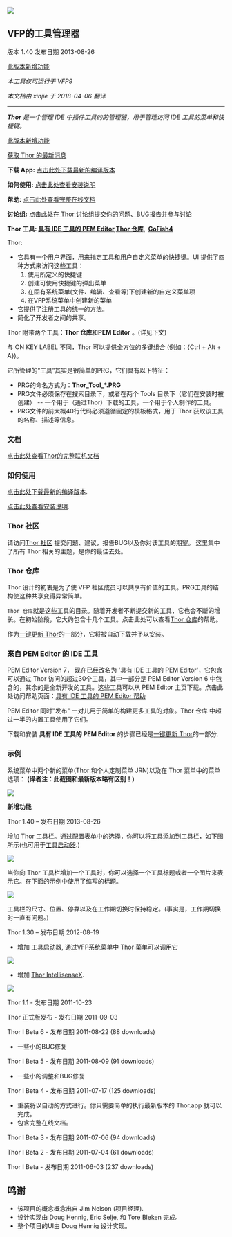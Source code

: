 ![](Docs/Images/Thor.png)  
## VFP的工具管理器

版本 1.40 发布日期 2013-08-26

[此版本新增功能](#WhatsNew)

_本工具仅可运行于 VFP9_

_本文档由 xinjie 于 2018-04-06 翻译_

***

_**Thor** 是一个管理 IDE 中插件工具的的管理器，用于管理访问 IDE 工具的菜单和快捷键。_

[此版本新增功能](#WhatsNew)

[获取 Thor 的最新消息](Docs/Thor_news.md)

**下载 App:** [点击此处下载最新的编译版本](http://vfpxrepository.com/dl/thorupdate/thor/Thor.zip)

**如何使用:** [点击此处查看安装说明](Docs/Thor_install.md)

**帮助:** [点击此处查看完整在线文档](Docs/Thor_help.md)

**讨论组:** [点击此处在 Thor 讨论组提交你的问题、BUG报告并参与讨论](http://groups.google.com/group/FoxProThor)

**Thor 工具: [具有 IDE 工具的 PEM Editor](https://github.com/VFPX/PEMEditor),[Thor 仓库](Docs/Thor_repository.md),  [GoFish4](https://github.com/mattslay/GoFish)**

Thor:

*   它具有一个用户界面，用来指定工具和用户自定义菜单的快捷键。UI 提供了四种方式来访问这些工具：
    1.  使用所定义的快捷键
    2.  创建可使用快捷键的弹出菜单
    3.  在固有系统菜单(文件、编辑、查看等)下创建新的自定义菜单项
    4.  在VFP系统菜单中创建新的菜单
*   它提供了注册工具的统一的方法。
*   简化了开发者之间的共享。

Thor 附带两个工具：**Thor 仓库**和**PEM Editor** 。(详见下文)

与 ON KEY LABEL 不同，Thor 可以提供全方位的多键组合 (例如：{Ctrl + Alt + A})。

它所管理的“工具”其实是很简单的PRG，它们具有以下特征：

*   PRG的命名方式为：**Thor_Tool_*.PRG**
*   PRG文件必须保存在搜索目录下，或者在两个 Tools 目录下（它们在安装时被创建） -- 一个用于（通过Thor）下载的工具，一个用于个人制作的工具。
*   PRG文件的前大概40行代码必须遵循固定的模板格式，用于 Thor 获取该工具的名称、描述等信息。

### 文档

[点击此处查看Thor的完整联机文档](Docs/Thor_help.md)

### 如何使用

[点击此处下载最新的编译版本](http://vfpxrepository.com/dl/thorupdate/thor/Thor.zip).

[点击此处查看安装说明](Docs/Thor_install.md).

### Thor 社区

请访问[Thor 社区](http://groups.google.com/group/FoxProThor) 提交问题、建议，报告BUG以及你对该工具的期望。 这里集中了所有 Thor 相关的主题，是你的最佳去处。

### Thor 仓库

Thor 设计的初衷是为了使 VFP 社区成员可以共享有价值的工具。PRG工具的结构使这种共享变得异常简单。  

`Thor 仓库`就是这些工具的目录。随着开发者不断提交新的工具，它也会不断的增长。在初始阶段，它大约包含十几个工具。点击此处可以查看[Thor 仓库](Docs/Thor_repository.md)的帮助。

作为[一键更新 Thor](Docs/Thor_one-click_update.md)的一部分，它将被自动下载并予以安装。

### 来自 PEM Editor 的 IDE 工具

PEM Editor Version 7， 现在已经改名为 '具有 IDE 工具的 PEM Editor'，它包含可以通过 Thor 访问的超过30个工具，其中一部分是 PEM Editor Version 6 中包含的，其余的是全新开发的工具。这些工具可以从 PEM Editor 主页下载。点击此处访问帮助页面：[具有 IDE 工具的 PEM Editor 帮助](https://github.com/VFPX/PEMEditor)  

PEM Editor 同时"发布" 一对儿用于简单的构建更多工具的对象。Thor 仓库 中超过一半的内置工具使用了它们。

下载和安装 **具有 IDE 工具的 PEM Editor** 的步骤已经是[一键更新 Thor](Docs/Thor_one-click_update.md)的一部分.

### 示例

系统菜单中两个新的菜单(Thor 和个人定制菜单 JRN)以及在 Thor 菜单中的菜单选项：
**(译者注：此截图和最新版本略有区别！)**

![](Docs/Images/Thor_image_4.png)

<a name="WhatsNew">**新增功能**</a>

Thor 1.40 – 发布日期 2013-08-26

增加 Thor 工具栏。通过配置表单中的选择，你可以将工具添加到工具栏，如下图所示(也可用于[工具启动器](Docs/Thor_launcher.md).)

![](Docs/Images/Thor_SNAGHTMLf389404.png)

当你向 Thor 工具栏增加一个工具时，你可以选择一个工具标题或者一个图片来表示它。在下面的示例中使用了缩写的标题。

![](Docs/Images/Thor_SNAGHTMLf3b4e2e.png)

工具栏的尺寸、位置、停靠以及在工作期切换时保持稳定。(事实是，工作期切换时一直有问题。)

Thor 1.30 – 发布日期 2012-08-19

*   增加 [工具启动器](Docs/Thor_launcher.md), 通过VFP系统菜单中 Thor 菜单可以调用它

![](Docs/Images/Thor_SNAGHTML39362d.png)

*   增加 [Thor IntellisenseX](https://github.com/VFPX/IntelliSenseX).

![](Docs/Images/Thor_image_2.png)

Thor 1.1 - 发布日期 2011-10-23  

Thor 正式版发布 - 发布日期 2011-09-03  

Thor I Beta 6 - 发布日期 2011-08-22 (88 downloads)

*   一些小的BUG修复

Thor I Beta 5 - 发布日期 2011-08-09 (91 downloads)

*   一些小的调整和BUG修复

Thor I Beta 4 - 发布日期 2011-07-17 (125 downloads)

*   重装将以自动的方式进行。你只需要简单的执行最新版本的 Thor.app 就可以完成。
*   包含完整在线文档。

Thor I Beta 3 - 发布日期 2011-07-06 (94 downloads)  

Thor I Beta 2 - 发布日期 2011-07-04 (61 downloads)  

Thor I Beta - 发布日期 2011-06-03 (237 downloads)

## 鸣谢

*   该项目的概念概念出自 Jim Nelson (项目经理).
*   设计实现由 Doug Hennig, Eric Selje, 和 Tore Bleken 完成。
*   整个项目的UI由 Doug Hennig 设计实现。
